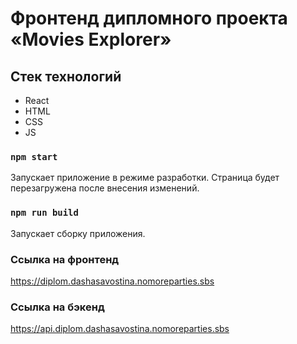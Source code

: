 # Фронтенд дипломного проекта «Movies Explorer»

## Стек технологий
- React
- HTML
- CSS
- JS

### `npm start`

Запускает приложение в режиме разработки.
Страница будет перезагружена после внесения изменений.


### `npm run build`

Запускает сборку приложения.

### Ссылка на фронтенд

https://diplom.dashasavostina.nomoreparties.sbs

### Ссылка на бэкенд

https://api.diplom.dashasavostina.nomoreparties.sbs
